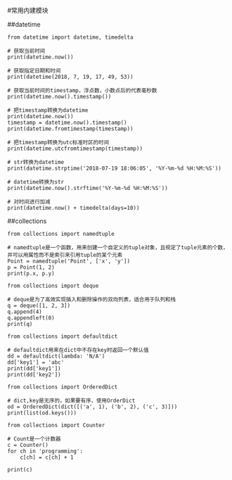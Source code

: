 #常用内建模块

##datetime

    from datetime import datetime, timedelta
    
    # 获取当前时间
    print(datetime.now())
    
    # 获取指定日期和时间
    print(datetime(2018, 7, 19, 17, 49, 53))
    
    # 获取当前时间的timestamp，浮点数，小数点后的代表毫秒数
    print(datetime.now().timestamp())
    
    # 把timestamp转换为datetime
    print(datetime.now())
    timestamp = datetime.now().timestamp()
    print(datetime.fromtimestamp(timestamp))
    
    # 把timestamp转换为utc标准时区的时间
    print(datetime.utcfromtimestamp(timestamp))
    
    # str转换为datetime
    print(datetime.strptime('2018-07-19 18:06:05', '%Y-%m-%d %H:%M:%S'))
    
    # datetime转换为str
    print(datetime.now().strftime('%Y-%m-%d %H:%M:%S'))
    
    # 对时间进行加减
    print(datetime.now() + timedelta(days=10))
    
##collections

    from collections import namedtuple
    
    # namedtuple是一个函数，用来创建一个自定义的tuple对象，且规定了tuple元素的个数，并可以用属性而不是索引来引用tuple的某个元素
    Point = namedtuple('Point', ['x', 'y'])
    p = Point(1, 2)
    print(p.x, p.y)
    
    from collections import deque
    
    # deque是为了高效实现插入和删除操作的双向列表，适合用于队列和栈
    q = deque([1, 2, 3])
    q.append(4)
    q.appendleft(0)
    print(q)
    
    from collections import defaultdict
    
    # defaultdict用来在dict中不存在key时返回一个默认值
    dd = defaultdict(lambda: 'N/A')
    dd['key1'] = 'abc'
    print(dd['key1'])
    print(dd['key2'])
    
    from collections import OrderedDict
    
    # dict,key是无序的，如果要有序，使用OrderDict
    od = OrderedDict(dict([('a', 1), ('b', 2), ('c', 3)]))
    print(list(od.keys()))
    
    from collections import Counter
    
    # Count是一个计数器
    c = Counter()
    for ch in 'programming':
        c[ch] = c[ch] + 1
    
    print(c)
    


